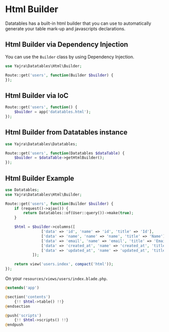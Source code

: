 # Html Builder

Datatables has a built-in html builder that you can use to automatically generate your table mark-up and javascripts declarations.

<a name="dependency-injection"></a>
## Html Builder via Dependency Injection

You can use the `Builder` class by using Dependency Injection.

```php
use Yajra\Datatables\Html\Builder;

Route::get('users', function(Builder $builder) {
});
```

<a name="ioc"></a>
## Html Builder via IoC

```php
Route::get('users', function() {
	$builder = app('datatables.html');
});
```

<a name="datatables-intance"></a>
## Html Builder from Datatables instance

```php
use Yajra\Datatables\Datatables;

Route::get('users', function(Datatables $dataTable) {
	$builder = $dataTable->getHtmlBuilder();
});
```

<a name="example"></a>
## Html Builder Example

```php
use Datatables;
use Yajra\Datatables\Html\Builder;

Route::get('users', function(Builder $builder) {
	if (request()->ajax()) {
        return Datatables::of(User::query())->make(true);
    }

	$html = $builder->columns([
	        	['data' => 'id', 'name' => 'id', 'title' => 'Id'],
		        ['data' => 'name', 'name' => 'name', 'title' => 'Name'],
		        ['data' => 'email', 'name' => 'email', 'title' => 'Email'],
		        ['data' => 'created_at', 'name' => 'created_at', 'title' => 'Created At'],
		        ['data' => 'updated_at', 'name' => 'updated_at', 'title' => 'Updated At']),
	        ]);

	return view('users.index', compact('html'));
});
```

On your `resources/views/users/index.blade.php`.

```php
@extends('app')

@section('contents')
    {!! $html->table() !!}
@endsection

@push('scripts')
    {!! $html->scripts() !!}
@endpush
```
